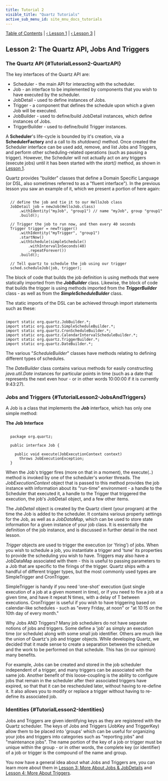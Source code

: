 ```yaml
---
title: Tutorial 2
visible_title: "Quartz Tutorials"
active_sub_menu_id: site_mnu_docs_tutorials
---
```

<div class="secNavPanel">
          <a href="./" title="Go to Tutorial Table of Contents">Table of Contents</a> |
          <a href="./tutorial-lesson-01.md">&lsaquo;&nbsp;Lesson 1</a> |
          <a href="./tutorial-lesson-03.md">&lsaquo;&nbsp;Lesson 3</a> |
</div>

## Lesson 2: The Quartz API, Jobs And Triggers

### The Quartz API {#TutorialLesson2-QuartzAPI}

The key interfaces of the Quartz API are:

+ Scheduler - the main API for interacting with the scheduler.
+ Job - an interface to be implemented by components that you wish to have executed by the scheduler.
+ JobDetail - used to define instances of Jobs.
+ Trigger - a component that defines the schedule upon which a given Job will be executed.
+ JobBuilder - used to define/build JobDetail instances, which define instances of Jobs.
+ TriggerBuilder - used to define/build Trigger instances.


A **Scheduler**'s life-cycle is bounded by it's creation, via a **SchedulerFactory** and
a call to its *shutdown()* method.  Once created the Scheduler interface can be used add, remove, and list
Jobs and Triggers, and perform other scheduling-related operations (such as pausing a trigger).  However, the
Scheduler will not actually act on any triggers (execute jobs) until it has been started with the *start()*
method, as shown in <a href="./tutorial-lesson-01.md">Lesson 1</a>.       

Quartz provides "builder" classes that define a Domain Specific Language (or DSL, also sometimes referred to as
a "fluent interface"). In the previous lesson you saw an example of it, which we present a portion of here again:


<pre class="prettyprint highlight"><code class="language-java" data-lang="java">
  // define the job and tie it to our HelloJob class
  JobDetail job = newJob(HelloJob.class)
      .withIdentity("myJob", "group1") // name "myJob", group "group1"
      .build();

  // Trigger the job to run now, and then every 40 seconds
  Trigger trigger = newTrigger()
      .withIdentity("myTrigger", "group1")
      .startNow()
      .withSchedule(simpleSchedule()
          .withIntervalInSeconds(40)
          .repeatForever())            
      .build();

  // Tell quartz to schedule the job using our trigger
  sched.scheduleJob(job, trigger);
</code></pre>


The block of code that builds the job definition is using methods that were statically imported from the
***JobBuilder*** class.  Likewise, the block of code that builds the trigger is using methods imported
from the ***TriggerBuilder*** class - as well as from the ***SimpleScheduleBulder*** class.

The static imports of the DSL can be achieved through import statements such as these:


<pre class="prettyprint highlight"><code class="language-java" data-lang="java">
import static org.quartz.JobBuilder.*;
import static org.quartz.SimpleScheduleBuilder.*;
import static org.quartz.CronScheduleBuilder.*;
import static org.quartz.CalendarIntervalScheduleBuilder.*;
import static org.quartz.TriggerBuilder.*;
import static org.quartz.DateBuilder.*;
</code></pre>


The various "*ScheduleBuilder*" classes have methods relating to defining different types of schedules.

The *DateBuilder* class contains various methods for easily constructing *java.util.Date* instances for
particular points in time (such as a date that represents the next even hour - or in other words 10:00:00 if it is
currently 9:43:27).


### Jobs and Triggers {#TutorialLesson2-JobsAndTriggers}

A Job is a class that implements the ***Job*** interface, which has only one simple method:

**The Job Interface**

<pre class="prettyprint highlight"><code class="language-java" data-lang="java">
  package org.quartz;

  public interface Job {

    public void execute(JobExecutionContext context)
      throws JobExecutionException;
  }
</code></pre>


When the Job's trigger fires (more on that in a moment), the execute(..) method is invoked by one of the scheduler's
worker threads.  The *JobExecutionContext* object that is passed to this method provides the job
instance with information about its "run-time" environment - a handle to the Scheduler that executed it, a handle to the
Trigger that triggered the execution, the job's JobDetail object, and a few other items.

The *JobDetail* object is created by the Quartz client (your program) at the time the Job is added
to the scheduler. It contains various property settings for the Job, as well as a *JobDataMap*, which can
be used to store state information for a given instance of your job class.  It is essentially the definition of the job
instance, and is discussed in further detail in the next lesson.

*Trigger* objects are used to trigger the execution (or 'firing') of jobs. When you wish to
schedule a job, you instantiate a trigger and 'tune' its properties to provide the scheduling you wish to have. Triggers
may also have a JobDataMap associated with them - this is useful to passing parameters to a Job that are specific to the
firings of the trigger. Quartz ships with a handful of different trigger types, but the most commonly used types are
SimpleTrigger and CronTrigger.

SimpleTrigger is handy if you need 'one-shot' execution (just single execution of a job at a given moment in
time), or if you need to fire a job at a given time, and have it repeat N times, with a delay of T between executions.
CronTrigger is useful if you wish to have triggering based on calendar-like schedules - such as "every Friday, at noon"
or "at 10:15 on the 10th day of every month."

Why Jobs AND Triggers? Many job schedulers do not have separate notions of jobs and triggers. Some define a 'job'
as simply an execution time (or schedule) along with some small job identifier. Others are much like the union of
Quartz's job and trigger objects. While developing Quartz, we decided that it made sense to create a separation between
the schedule and the work to be performed on that schedule. This has (in our opinion) many benefits.

For example, Jobs can be created and stored in the job scheduler independent of a trigger, and many triggers can
be associated with the same job. Another benefit of this loose-coupling is the ability to configure jobs that remain in
the scheduler after their associated triggers have expired, so that that it can be rescheduled later, without having to
re-define it. It also allows you to modify or replace a trigger without having to re-define its associated job.

### Identities {#TutorialLesson2-Identities}

Jobs and Triggers are given identifying keys as they are registered with the Quartz scheduler. The keys of Jobs and
Triggers (JobKey and TriggerKey) allow them to be placed into 'groups' which can be useful for organizing your jobs and
triggers into categories such as "reporting jobs" and "maintenance jobs". The name portion of the key of a job or
trigger must be unique within the group - or in other words, the complete key (or identifier) of a job or trigger is the
compound of the name and group.


You now have a general idea about what Jobs and Triggers are, you can learn more about them in <a
    href="./tutorial-lesson-03.md" title="Tutorial Lesson 3">Lesson 3: More About Jobs &amp; JobDetails</a> and <a
    href="./tutorial-lesson-04.md" title="Tutorial Lesson 4">Lesson 4: More About Triggers</a>.
